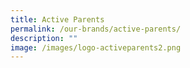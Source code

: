 ```yaml
---
title: Active Parents
permalink: /our-brands/active-parents/
description: ""
image: /images/logo-activeparents2.png
---
```





